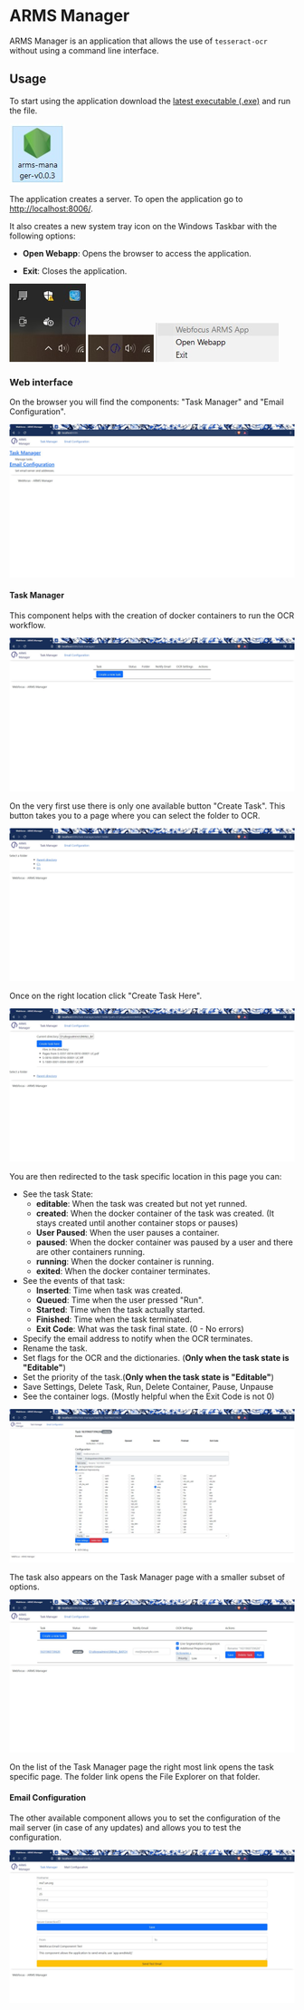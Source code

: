 # ARMS Manager

ARMS Manager is an application that allows the use of `tesseract-ocr` without using a command line interface. 

## Usage

To start using the application download the [latest executable (.exe)](https://github.com/diogoalmiro/arms-manager/releases) and run the file.

![Executable file](imgs/executable.jpg)

The application creates a server. To open the application go to [http://localhost:8006/](http://localhost:8006/).

It also creates a new system tray icon on the Windows Taskbar with the following options: 

 - **Open Webapp**: Opens the browser to access the application.

 - **Exit**: Closes the application.

![Windows Taskbar](imgs/windows-taskbar-1.jpg)
![Windows Taskbar](imgs/windows-taskbar-2.jpg)
![System Tray Options](imgs/tray-options.jpg)

### Web interface

On the browser you will find the components: "Task Manager" and "Email Configuration".

![Web Interface Home](imgs/web-home.jpg)

#### Task Manager

This component helps with the creation of docker containers to run the OCR workflow. 

![Task Manager](imgs/task-manager.jpg)

On the very first use there is only one available button "Create Task".
This button takes you to a page where you can select the folder to OCR. 

![Select Folder](imgs/task-manager-select-folder-1.jpg)

Once on the right location click "Create Task Here".

![Select Folder](imgs/task-manager-select-folder-2.jpg)

You are then redirected to the task specific location in this page you can:
 
 - See the task State:
    - **editable**: When the task was created but not yet runned.
    - **created**: When the docker container of the task was created. (It stays created until another container stops or pauses)
    - **User Paused**: When the user pauses a container.
    - **paused**: When the docker container was paused  by a user and there are other containers running.
    - **running**: When the docker container is running.
    - **exited**: When the docker container terminates.
 - See the events of that task:
   - **Inserted**: Time when task was created.
   - **Queued**: Time when the user pressed "Run".
   - **Started**: Time when the task actually started.
   - **Finished**: Time when the task terminated.
   - **Exit Code**: What was the task final state. (0 - No errors)
 - Specify the email address to notify when the OCR terminates.
 - Rename the task.
 - Set flags for the OCR and the dictionaries. (**Only when the task state is "Editable"**)
 - Set the priority of the task.(**Only when the task state is "Editable"**)
 - Save Settings, Delete Task, Run, Delete Container, Pause, Unpause
 - See the container logs. (Mostly helpful when the Exit Code is not 0)

![Task Specific Page](imgs/task-manager-task-specific.jpg)

The task also appears on the Task Manager page with a smaller subset of options.

![Task Manager List](imgs/task-manager-list.jpg)

On the list of the Task Manager page the right most link opens the task specific page. The folder link opens the File Explorer on that folder. 

#### Email Configuration

The other available component allows you to set the configuration of the mail server (in case of any updates) and allows you to test the configuration.

![Mail Configuration](imgs/mail-configuration.jpg)